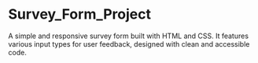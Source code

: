 # Survey_Form_Project
A simple and responsive survey form built with HTML and CSS. It features various input types for user feedback, designed with clean and accessible code.
